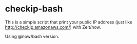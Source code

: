 # checkip-bash
This is a simple script that print your public IP address (just like http://checkip.amazonaws.com/) with Zeit/now.

Using @now/bash version.

